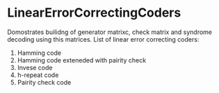 # LinearErrorCorrectingCoders

Domostrates builidng of generator matrixc, check matrix and syndrome decoding using this matrices.
List of linear error correcting coders:
1. Hamming code
2. Hamming code exteneded with pairity check
3. Invese code
4. h-repeat code
5. Pairity check code
